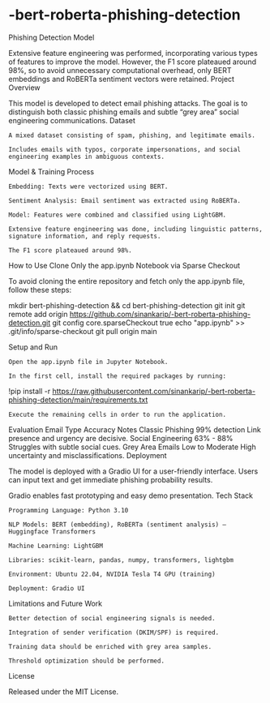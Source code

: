 # -bert-roberta-phishing-detection

Phishing Detection Model

Extensive feature engineering was performed, incorporating various types of features to improve the model. However, the F1 score plateaued around 98%, so to avoid unnecessary computational overhead, only BERT embeddings and RoBERTa sentiment vectors were retained.
Project Overview

This model is developed to detect email phishing attacks. The goal is to distinguish both classic phishing emails and subtle “grey area” social engineering communications.
Dataset

    A mixed dataset consisting of spam, phishing, and legitimate emails.

    Includes emails with typos, corporate impersonations, and social engineering examples in ambiguous contexts.

Model & Training Process

    Embedding: Texts were vectorized using BERT.

    Sentiment Analysis: Email sentiment was extracted using RoBERTa.

    Model: Features were combined and classified using LightGBM.

    Extensive feature engineering was done, including linguistic patterns, signature information, and reply requests.

    The F1 score plateaued around 98%.

How to Use
Clone Only the app.ipynb Notebook via Sparse Checkout

To avoid cloning the entire repository and fetch only the app.ipynb file, follow these steps:

mkdir bert-phishing-detection && cd bert-phishing-detection
git init
git remote add origin https://github.com/sinankarip/-bert-roberta-phishing-detection.git
git config core.sparseCheckout true
echo "app.ipynb" >> .git/info/sparse-checkout
git pull origin main

Setup and Run

    Open the app.ipynb file in Jupyter Notebook.

    In the first cell, install the required packages by running:

!pip install -r https://raw.githubusercontent.com/sinankarip/-bert-roberta-phishing-detection/main/requirements.txt

    Execute the remaining cells in order to run the application.



Evaluation
Email Type	Accuracy	Notes
Classic Phishing	99% detection	Link presence and urgency are decisive.
Social Engineering	63% - 88%	Struggles with subtle social cues.
Grey Area Emails	Low to Moderate	High uncertainty and misclassifications.
Deployment

The model is deployed with a Gradio UI for a user-friendly interface. Users can input text and get immediate phishing probability results.

Gradio enables fast prototyping and easy demo presentation.
Tech Stack

    Programming Language: Python 3.10

    NLP Models: BERT (embedding), RoBERTa (sentiment analysis) — Huggingface Transformers

    Machine Learning: LightGBM

    Libraries: scikit-learn, pandas, numpy, transformers, lightgbm

    Environment: Ubuntu 22.04, NVIDIA Tesla T4 GPU (training)

    Deployment: Gradio UI

Limitations and Future Work

    Better detection of social engineering signals is needed.

    Integration of sender verification (DKIM/SPF) is required.

    Training data should be enriched with grey area samples.

    Threshold optimization should be performed.

License

Released under the MIT License.
